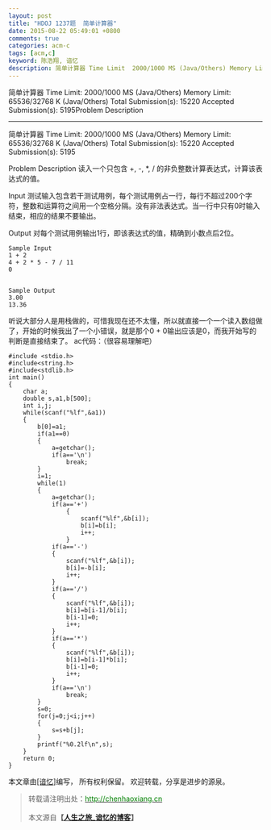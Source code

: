 ```yaml
---
layout: post
title: "HDOJ 1237题  简单计算器"
date: 2015-08-22 05:49:01 +0800
comments: true
categories: acm-c
tags: [acm,c]
keyword: 陈浩翔, 谙忆
description: 简单计算器 Time Limit  2000/1000 MS (Java/Others) Memory Limit 65536/32768 K (Java/Others)Total Submission(s) 15220  Accepted Submission(s) 5195Problem Description 读入一个只包含 +, -, *, / 的非负整数计算表达式
---
```



简单计算器 
Time Limit: 2000/1000 MS (Java/Others)    Memory Limit: 65536/32768 K (Java/Others) 
Total Submission(s): 15220    Accepted Submission(s): 5195Problem Description 

<!-- more -->
----------

简单计算器
Time Limit: 2000/1000 MS (Java/Others)    Memory Limit: 65536/32768 K (Java/Others)
Total Submission(s): 15220    Accepted Submission(s): 5195


Problem Description
读入一个只包含 +, -, *, / 的非负整数计算表达式，计算该表达式的值。

 

Input
测试输入包含若干测试用例，每个测试用例占一行，每行不超过200个字符，整数和运算符之间用一个空格分隔。没有非法表达式。当一行中只有0时输入结束，相应的结果不要输出。

 

Output
对每个测试用例输出1行，即该表达式的值，精确到小数点后2位。

```
Sample Input
1 + 2
4 + 2 * 5 - 7 / 11
0
 

Sample Output
3.00
13.36
```
听说大部分人是用栈做的，可惜我现在还不太懂，所以就直接一个一个读入数组做了，开始的时候我出了一个小错误，就是那个0 + 0输出应该是0，而我开始写的判断是直接结束了。
ac代码：（很容易理解吧）

```
#include <stdio.h>
#include<string.h>
#include<stdlib.h>
int main()
{
    char a;
    double s,a1,b[500];
    int i,j;
    while(scanf("%lf",&a1))
    {
        b[0]=a1;
        if(a1==0)
        {
            a=getchar();
            if(a=='\n')
                break;
        }
        i=1;
        while(1)
        {
            a=getchar();
            if(a=='+')
                {
                    scanf("%lf",&b[i]);
                    b[i]=b[i];
                    i++;
                }
            if(a=='-')
            {
                scanf("%lf",&b[i]);
                b[i]=-b[i];
                i++;
            }
            if(a=='/')
            {
                scanf("%lf",&b[i]);
                b[i]=b[i-1]/b[i];
                b[i-1]=0;
                i++;
            }
            if(a=='*')
            {
                scanf("%lf",&b[i]);
                b[i]=b[i-1]*b[i];
                b[i-1]=0;
                i++;
            }
            if(a=='\n')
                break;
        }
        s=0;
        for(j=0;j<i;j++)
        {
            s=s+b[j];
        }
        printf("%0.2lf\n",s);
    }
    return 0;
}

```

本文章由<a href="http://chenhaoxiang.cn/">[谙忆]</a>编写， 所有权利保留。 
欢迎转载，分享是进步的源泉。
<blockquote cite='陈浩翔'>
<p background-color='#D3D3D3'>转载请注明出处：<a href='http://chenhaoxiang.cn'><font color="green">http://chenhaoxiang.cn</font></a><br><br>
本文源自<strong>【<a href='http://chenhaoxiang.cn' target='_blank'>人生之旅_谙忆的博客</a>】</strong></p>
</blockquote>
